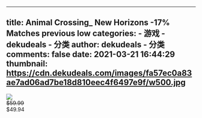 
---
title: Animal Crossing_ New Horizons
-17%
Matches previous low
categories: 
    - 游戏
    - dekudeals - 分类
author: dekudeals - 分类
comments: false
date: 2021-03-21 16:44:29
thumbnail: https://cdn.dekudeals.com/images/fa57ec0a83ae7ad06ad7be18d810eec4f6497e9f/w500.jpg
---

<div>   
<img src="https://cdn.dekudeals.com/images/fa57ec0a83ae7ad06ad7be18d810eec4f6497e9f/w500.jpg" referrerpolicy="no-referrer"><br><s>$59.99</s><br>$49.94  
</div>
            